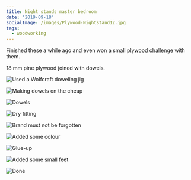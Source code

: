 ```yaml
---
title: Night stands master bedroom
date: '2019-09-18'
socialImage: /images/Plywood-Nightstand12.jpg
tags:
  - woodworking
---
```

Finished these a while ago and even won a small [plywood challenge](https://www.koterij.be/) with them.​

18 mm pine plywood joined with dowels. 

![Used a Wolfcraft doweling jig](/images/Plywood-Nightstand1.jpg "Used a Wolfcraft doweling jig")

![Making dowels on the cheap](/images/Plywood-Nightstand3.jpg "Making dowels on the cheap")

![Dowels](/images/Plywood-Nightstand4.jpg "Dowels")

![Dry fitting](/images/Plywood-Nightstand5.jpg "Dry fitting")

![Brand must not be forgotten](/images/Plywood-Nightstand6.jpg "Brand must not be forgotten")

![Added some colour](/images/Plywood-Nightstand7.jpg "Added some colour")

![Glue-up](/images/Plywood-Nightstand9.jpg "Glue-up")

![Added some small feet](/images/Plywood-Nightstand11.jpg "Added some small feet")

![Done](/images/Plywood-Nightstand12.jpg "Done")
